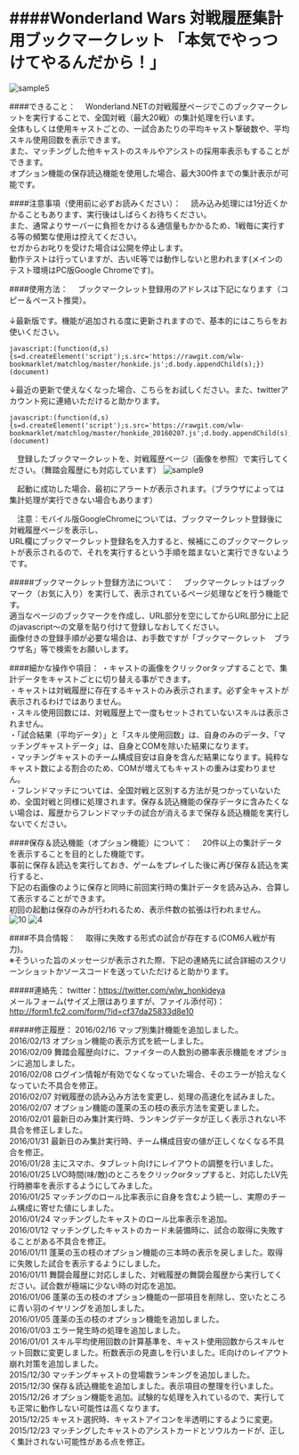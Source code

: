 ####Wonderland Wars 対戦履歴集計用ブックマークレット 「本気でやっつけてやるんだから！」
====
![sample5](https://cloud.githubusercontent.com/assets/16392405/11944775/d0ca1c28-a88b-11e5-83ac-691de748b479.jpg)

####できること：
　Wonderland.NETの対戦履歴ページでこのブックマークレットを実行することで、全国対戦（最大20戦）の集計処理を行います。<br>
全体もしくは使用キャストごとの、一試合あたりの平均キャスト撃破数や、平均スキル使用回数を表示できます。<br>
また、マッチングした他キャストのスキルやアシストの採用率表示もすることができます。<br>
オプション機能の保存読込機能を使用した場合、最大300件までの集計表示が可能です。<br>

####注意事項（使用前に必ずお読みください）：
　読み込み処理には1分近くかかることもあります、実行後はしばらくお待ちください。<br>
また、通常よりサーバーに負担をかける＆通信量もかかるため、1戦毎に実行する等の頻繁な使用は控えてください。<br>
セガからお叱りを受けた場合は公開を停止します。<br>
動作テストは行っていますが、古いIE等では動作しないと思われます(メインのテスト環境はPC版Google Chromeです)。

####使用方法：
　ブックマークレット登録用のアドレスは下記になります（コピー＆ペースト推奨）。<br>
<br>
↓最新版です。機能が追加される度に更新されますので、基本的にはこちらをお使いください。
```
javascript:(function(d,s){s=d.createElement('script');s.src='https://rawgit.com/wlw-bookmarklet/matchlog/master/honkide.js';d.body.appendChild(s);})(document)
```
↓最近の更新で使えなくなった場合、こちらをお試しください。また、twitterアカウント宛に連絡いただけると助かります。
```
javascript:(function(d,s){s=d.createElement('script');s.src='https://rawgit.com/wlw-bookmarklet/matchlog/master/honkide_20160207.js';d.body.appendChild(s);})(document)
```

　登録したブックマークレットを、対戦履歴ページ（画像を参照）で実行してください。（舞踏会履歴にも対応しています）
![sample9](https://cloud.githubusercontent.com/assets/16392405/11995108/3e994248-aa8e-11e5-95ee-5da5e00a8070.jpg)

　起動に成功した場合、最初にアラートが表示されます。（ブラウザによっては集計処理が実行できない場合もあります）<br>

　注意：モバイル版GoogleChromeについては、ブックマークレット登録後に対戦履歴ページを表示し、<br>
URL欄にブックマークレット登録名を入力すると、候補にこのブックマークレットが表示されるので、それを実行するという手順を踏まないと実行できないようです。

#####ブックマークレット登録方法について：
　ブックマークレットはブックマーク（お気に入り）を実行して、表示されているページ処理などを行う機能です。<br>
適当なページのブックマークを作成し、URL部分を空にしてからURL部分に上記のjavascript～の文章を貼り付けて登録しなおしてください。<br>
画像付きの登録手順が必要な場合は、お手数ですが「ブックマークレット　ブラウザ名」等で検索をお願いします。

####細かな操作や項目：
・キャストの画像をクリックorタップすることで、集計データをキャストごとに切り替える事ができます。<br>
・キャストは対戦履歴に存在するキャストのみ表示されます。必ず全キャストが表示されるわけではありません。<br>
・スキル使用回数には、対戦履歴上で一度もセットされていないスキルは表示されません。<br>
・「試合結果（平均データ）」と「スキル使用回数」は、自身のみのデータ、「マッチングキャストデータ」は、自身とCOMを除いた結果になります。<br>
・マッチングキャストのチーム構成目安は自身を含んだ結果になります。純粋なキャスト数による割合のため、COMが増えてもキャストの重みは変わりません。<br>
・フレンドマッチについては、全国対戦と区別する方法が見つかっていないため、全国対戦と同様に処理されます。保存＆読込機能の保存データに含みたくない場合は、履歴からフレンドマッチの試合が消えるまで保存＆読込機能を実行しないでください。

####保存＆読込機能（オプション機能）について：
　20件以上の集計データを表示することを目的とした機能です。<br>
事前に保存＆読込を実行しておき、ゲームをプレイした後に再び保存＆読込を実行すると、<br>
下記の右画像のように保存と同時に前回実行時の集計データを読み込み、合算して表示することができます。<br>
初回の起動は保存のみが行われるため、表示件数の拡張は行われません。<br>
![10](https://cloud.githubusercontent.com/assets/16392405/12037151/988d99fc-ae8f-11e5-885d-4909606329d6.jpg)
![4](https://cloud.githubusercontent.com/assets/16392405/12037201/0a71e4ba-ae90-11e5-9af8-6f78eecf2bc0.jpg)

####不具合情報：
　取得に失敗する形式の試合が存在する(COM6人戦が有力)。<br>
※そういった旨のメッセージが表示された際、下記の連絡先に試合詳細のスクリーンショットかソースコードを送っていただけると助かります。<br>

#####連絡先：
twitter：https://twitter.com/wlw_honkideya<br>
メールフォーム(サイズ上限はありますが、ファイル添付可)：http://form1.fc2.com/form/?id=cf37da25833d8e10

#####修正履歴：
2016/02/16 マップ別集計機能を追加しました。<br>
2016/02/13 オプション機能の表示方式を統一しました。<br>
2016/02/09 舞踏会履歴向けに、ファイターの人数別の勝率表示機能をオプションに追加しました。<br>
2016/02/08 ログイン情報が有効でなくなっていた場合、そのエラーが拾えなくなっていた不具合を修正。<br>
2016/02/07 対戦履歴の読み込み方法を変更し、処理の高速化を試みました。<br>
2016/02/07 オプション機能の蓬莱の玉の枝の表示方法を変更しました。<br>
2016/02/01 最新日のみ集計実行時、ランキングデータが正しく表示されない不具合を修正しました。<br>
2016/01/31 最新日のみ集計実行時、チーム構成目安の値が正しくなくなる不具合を修正。<br>
2016/01/28 主にスマホ、タブレット向けにレイアウトの調整を行いました。<br>
2016/01/25 LV○時間(味/敵)のところをクリックorタップすると、対応したLV先行時勝率を表示するようにしてみました。<br>
2016/01/25 マッチングのロール比率表示に自身を含むよう統一し、実際のチーム構成に寄せた値にしました。<br>
2016/01/24 マッチングしたキャストのロール比率表示を追加。<br>
2016/01/12 マッチングしたキャストのカード未装備時に、試合の取得に失敗することがある不具合を修正。<br>
2016/01/11 蓬莱の玉の枝のオプション機能の三本時の表示を戻しました。取得に失敗した試合を表示するようにしました。<br>
2016/01/11 舞闘会履歴に対応しました、対戦履歴の舞闘会履歴から実行してください。試合数が極端に少ない時の対応を追加。<br>
2016/01/06 蓬莱の玉の枝のオプション機能の一部項目を削除し、空いたところに青い羽のイヤリングを追加しました。<br>
2016/01/05 蓬莱の玉の枝のオプション機能を追加しました。<br>
2016/01/03 エラー発生時の処理を追加しました。<br>
2016/01/01 スキル平均使用回数の計算基準を、キャスト使用回数からスキルセット回数に変更しました。桁数表示の見直しを行いました。IE向けのレイアウト崩れ対策を追加しました。<br>
2015/12/30 マッチングキャストの登場数ランキングを追加しました。<br>
2015/12/30 保存＆読込機能を追加しました。表示項目の整理を行いました。<br>
2015/12/26 オプション機能を追加。試験的な処理を入れているので、実行しても正常に動作しない可能性は高くなります。<br>
2015/12/25 キャスト選択時、キャストアイコンを半透明にするように変更。<br>
2015/12/23 マッチングしたキャストのアシストカードとソウルカードが、正しく集計されない可能性がある点を修正。


